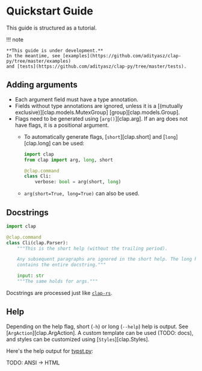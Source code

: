 # Quickstart Guide

This guide is structured as a tutorial.

!!! note

    **This guide is under development.**
    In the meantime, see [examples](https://github.com/adityasz/clap-py/tree/master/examples)
    and [tests](https://github.com/adityasz/clap-py/tree/master/tests).

## Adding arguments

- Each argument field must have a type annotation.
- Fields without type annotations are ignored, unless it is a
  [(mutually exclusive)][clap.models.MutexGroup] [group][clap.models.Group].
- Flags need to be generated using [`arg()`][clap.arg]. If an arg does not have
  flags, it is a positional argument.
  - To automatically generate flags, [`short`][clap.short] and
    [`long`][clap.long] can be used:

    ```python
    import clap
    from clap import arg, long, short

    @clap.command
    class Cli:
        verbose: bool = arg(short, long)
    ```

  - `arg(short=True, long=True)` can also be used.

## Docstrings

```python
import clap

@clap.command
class Cli(clap.Parser):
    """This is the short help (without the trailing period).

    Any subsequent paragraphs are ignored in the short help. The long help
    contains the entire docstring."""

    input: str
    """The same holds for args."""
```

Docstrings are processed just like
[`clap-rs`](https://docs.rs/clap/latest/clap/_derive/index.html#doc-comments).

## Help

Depending on the help flag, short (`-h`) or long (`--help`) help is output. See [`ArgAction`][clap.ArgAction]. A custom template can be used (TODO: docs), and styles can be customized using [`Styles`][clap.Styles].

Here's the help output for
[typst.py](https://github.com/adityasz/clap-py/tree/master/examples/typst.py):

TODO: ANSI -> HTML
